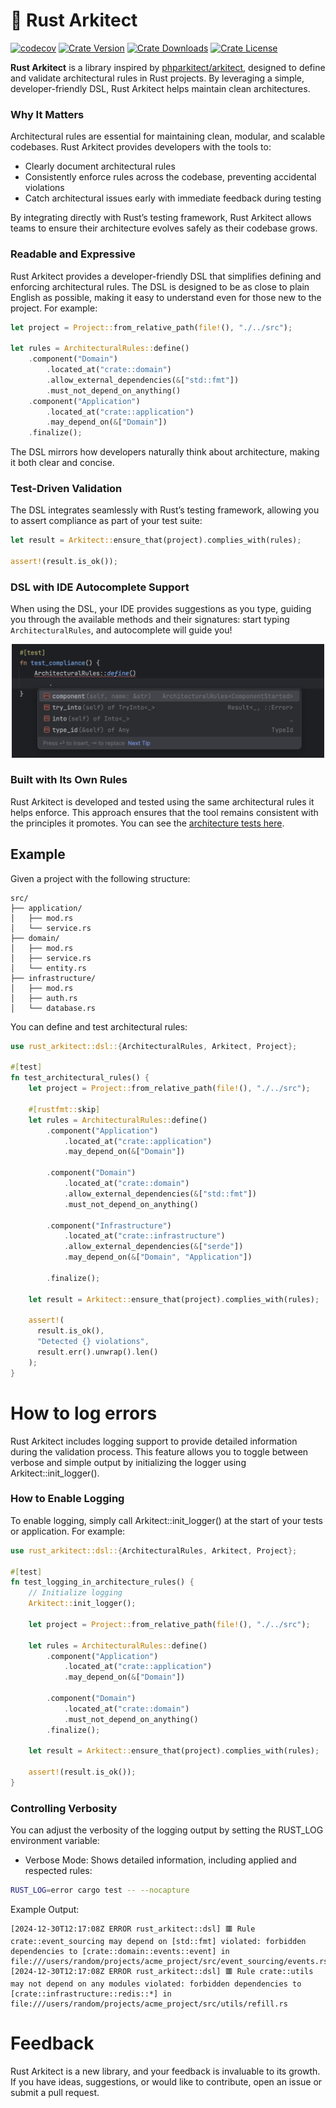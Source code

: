 # 📐 Rust Arkitect

[![codecov](https://codecov.io/github/pfazzi/rust_arkitect/graph/badge.svg?token=FVLITXKTQE)](https://codecov.io/github/pfazzi/rust_arkitect)
[![Crate Version](https://img.shields.io/crates/v/rust_arkitect.svg)](https://crates.io/crates/rust_arkitect)
[![Crate Downloads](https://img.shields.io/crates/d/rust_arkitect.svg)](https://crates.io/crates/rust_arkitect)
[![Crate License](https://img.shields.io/crates/l/rust_arkitect.svg)](https://crates.io/crates/rust_arkitect)

**Rust Arkitect** is a library inspired by [phparkitect/arkitect](https://github.com/phparkitect/arkitect), designed to define and validate architectural rules in Rust projects. By leveraging a simple, developer-friendly DSL, Rust Arkitect helps maintain clean architectures.

### Why It Matters
Architectural rules are essential for maintaining clean, modular, and scalable codebases. Rust Arkitect provides developers with the tools to:
- Clearly document architectural rules
- Consistently enforce rules across the codebase, preventing accidental violations
- Catch architectural issues early with immediate feedback during testing

By integrating directly with Rust’s testing framework, Rust Arkitect allows teams to ensure their architecture evolves safely as their codebase grows.

### Readable and Expressive
Rust Arkitect provides a developer-friendly DSL that simplifies defining and enforcing architectural rules.
The DSL is designed to be as close to plain English as possible, making it easy to understand even for those new to the project. For example:
```rust
let project = Project::from_relative_path(file!(), "./../src");

let rules = ArchitecturalRules::define()
    .component("Domain")
        .located_at("crate::domain")
        .allow_external_dependencies(&["std::fmt"])
        .must_not_depend_on_anything()
    .component("Application")
        .located_at("crate::application")
        .may_depend_on(&["Domain"])
    .finalize();
```
The DSL mirrors how developers naturally think about architecture, making it both clear and concise.

### Test-Driven Validation

The DSL integrates seamlessly with Rust’s testing framework, allowing you to assert compliance as part of your test suite:

```rust
let result = Arkitect::ensure_that(project).complies_with(rules);

assert!(result.is_ok());
```

### DSL with IDE Autocomplete Support

When using the DSL, your IDE provides suggestions as you type, guiding you through the available methods and their signatures: start typing `ArchitecturalRules`, and autocomplete will guide you!

<div style="text-align: center;">
    <img src="docs/images/autocomplete.png" alt="Autocomplete Example" width="500px">
</div>

### Built with Its Own Rules

Rust Arkitect is developed and tested using the same architectural rules it helps enforce. This approach ensures that the tool remains consistent with the principles it promotes. You can see the [architecture tests here](tests/test_architecture.rs).

## Example
Given a project with the following structure:

```plaintext
src/
├── application/
│   ├── mod.rs
│   └── service.rs
├── domain/
│   ├── mod.rs
│   ├── service.rs
│   └── entity.rs
├── infrastructure/
│   ├── mod.rs
│   ├── auth.rs
│   └── database.rs
```

You can define and test architectural rules:
```rust
use rust_arkitect::dsl::{ArchitecturalRules, Arkitect, Project};

#[test]
fn test_architectural_rules() {
    let project = Project::from_relative_path(file!(), "./../src");

    #[rustfmt::skip]
    let rules = ArchitecturalRules::define()
        .component("Application")
            .located_at("crate::application")
            .may_depend_on(&["Domain"])

        .component("Domain")
            .located_at("crate::domain")
            .allow_external_dependencies(&["std::fmt"])
            .must_not_depend_on_anything()

        .component("Infrastructure")
            .located_at("crate::infrastructure")
            .allow_external_dependencies(&["serde"])
            .may_depend_on(&["Domain", "Application"])

        .finalize();

    let result = Arkitect::ensure_that(project).complies_with(rules);

    assert!(
      result.is_ok(),
      "Detected {} violations",
      result.err().unwrap().len()
    );
}
```

# How to log errors

Rust Arkitect includes logging support to provide detailed information during the validation process. This feature allows you to toggle between verbose and simple output by initializing the logger using Arkitect::init_logger().

### How to Enable Logging

To enable logging, simply call Arkitect::init_logger() at the start of your tests or application. For example:
```rust
use rust_arkitect::dsl::{ArchitecturalRules, Arkitect, Project};

#[test]
fn test_logging_in_architecture_rules() {
    // Initialize logging
    Arkitect::init_logger();

    let project = Project::from_relative_path(file!(), "./../src");

    let rules = ArchitecturalRules::define()
        .component("Application")
            .located_at("crate::application")
            .may_depend_on(&["Domain"])

        .component("Domain")
            .located_at("crate::domain")
            .must_not_depend_on_anything()
        .finalize();

    let result = Arkitect::ensure_that(project).complies_with(rules);

    assert!(result.is_ok());
}
```

### Controlling Verbosity

You can adjust the verbosity of the logging output by setting the RUST_LOG environment variable:
- Verbose Mode: Shows detailed information, including applied and respected rules:
```bash
RUST_LOG=error cargo test -- --nocapture
```
Example Output:
```plaintext
[2024-12-30T12:17:08Z ERROR rust_arkitect::dsl] 🟥 Rule crate::event_sourcing may depend on [std::fmt] violated: forbidden dependencies to [crate::domain::events::event] in file:///users/random/projects/acme_project/src/event_sourcing/events.rs
[2024-12-30T12:17:08Z ERROR rust_arkitect::dsl] 🟥 Rule crate::utils may not depend on any modules violated: forbidden dependencies to [crate::infrastructure::redis::*] in file:///users/random/projects/acme_project/src/utils/refill.rs
```

# Feedback

Rust Arkitect is a new library, and your feedback is invaluable to its growth.
If you have ideas, suggestions, or would like to contribute, open an issue or submit a pull request.
